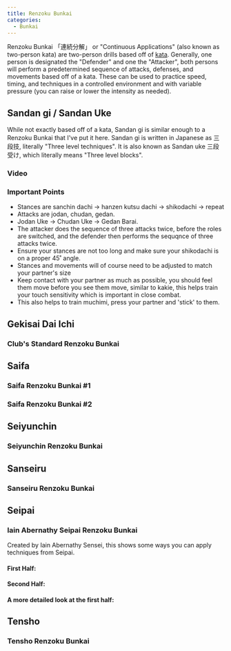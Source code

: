 ```yaml
---
title: Renzoku Bunkai
categories:
  - Bunkai
---
```


Renzoku Bunkai 「連続分解」 or "Continuous Applications" (also known as two-person kata) are two-person drills based off of [kata](/kata/).
Generally, one person is designated the "Defender" and one the "Attacker", both persons will perform a predetermined sequence of attacks, defenses, and movements based off of a kata. These can be used to practice speed, timing, and techniques in a controlled environment and with variable pressure (you can raise or lower the intensity as needed).

## Sandan gi / Sandan Uke

While not exactly based off of a kata, Sandan gi is similar enough to a Renzoku Bunkai that I've put it here.
Sandan gi is written in Japanese as 三段技, literally "Three level techniques". It is also known as Sandan uke 三段受け, which literally means "Three level blocks".

### Video

<Wiki-Video url="https://youtu.be/bB2PVbEQtL8" />

### Important Points

- Stances are sanchin dachi -> hanzen kutsu dachi -> shikodachi -> repeat
- Attacks are jodan, chudan, gedan.
- Jodan Uke -> Chudan Uke -> Gedan Barai.
- The attacker does the sequence of three attacks twice, before the roles are switched, and the defender then performs the sequqnce of three attacks twice.
- Ensure your stances are not too long and make sure your shikodachi is on a proper 45˚ angle.
- Stances and movements will of course need to be adjusted to match your partner's size
- Keep contact with your partner as much as possible, you should feel them move before you see them move, similar to kakie, this helps train your touch sensitivity which is important in close combat.
- This also helps to train muchimi, press your partner and 'stick' to them.

## Gekisai Dai Ichi

### Club's Standard Renzoku Bunkai

<Wiki-Video url="https://youtu.be/BHV5VTsmpsA" />

<!-- ### Important Points -->

<!--
## Gekisai Dai Ni

### name

<Wiki-Video url="" />

### Important Points -->

## Saifa

### Saifa Renzoku Bunkai #1

<Wiki-Video url="https://www.youtube.com/watch?v=E52iFcSD1E0" />

<!-- ### Important Points -->

### Saifa Renzoku Bunkai #2

<Wiki-Video url="https://www.youtube.com/watch?v=fB5R8iHMop8" />
<Wiki-Video url="https://www.youtube.com/watch?v=e05WcOg6BBg" />

<!-- ### Important Points -->

## Seiyunchin

### Seiyunchin Renzoku Bunkai

<Wiki-Video url="https://www.youtube.com/watch?v=2m6L0IbPT-U" />

<!-- ### Important Points -->

<!-- ## Shisochin

### Shisochin Renzoku Bunkai

<Wiki-Video url="" /> -->

## Sanseiru

### Sanseiru Renzoku Bunkai

<Wiki-Video url="https://www.youtube.com/watch?v=M1coA8RDBLQ" />

<!-- ### Important Points -->

## Seipai

### Iain Abernathy Seipai Renzoku Bunkai

Created by Iain Abernathy Sensei, this shows some ways you can apply techniques from Seipai.

#### First Half:

<Wiki-Video url="https://youtu.be/1v_huNxRyUQ" />

#### Second Half:

<Wiki-Video url="https://youtu.be/2zETAsIiDkA" />

#### A more detailed look at the first half:

<Wiki-Video url="https://youtu.be/pfwBR7g0c6E" />

<!-- ### Important Points -->

## Tensho

### Tensho Renzoku Bunkai

<Wiki-Video url="https://www.youtube.com/watch?v=CJfB9qgDAPc" />

<!-- ### Important Points -->
